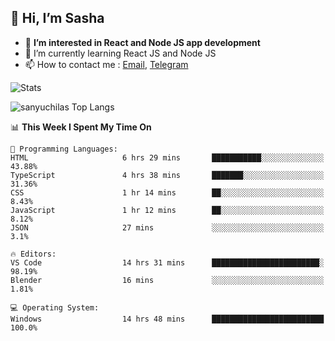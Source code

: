 ## 👋 Hi, I’m Sasha

- 👀 **I’m interested in React and Node JS app development** 
- 🌱 I’m currently learning React JS and Node JS
- 📫 How to contact me : [Email](mailto:sanyuchilas@gmail.com), [Telegram](https://t.me/sanyuchilas)

![Stats](https://github-readme-stats.vercel.app/api?username=sanyuchilas&show_icons=true&theme=react&hide=issues&count_private=true&layout=compact)

![sanyuchilas Top Langs](https://github-readme-stats.vercel.app/api/top-langs/?username=sanyuchilas&theme=react&hide_border=true&include_all_commits=true&count_private=true)

<!--START_SECTION:waka-->
📊 **This Week I Spent My Time On** 

```text
💬 Programming Languages: 
HTML                     6 hrs 29 mins       ███████████░░░░░░░░░░░░░░   43.88% 
TypeScript               4 hrs 38 mins       ███████░░░░░░░░░░░░░░░░░░   31.36% 
CSS                      1 hr 14 mins        ██░░░░░░░░░░░░░░░░░░░░░░░   8.43% 
JavaScript               1 hr 12 mins        ██░░░░░░░░░░░░░░░░░░░░░░░   8.12% 
JSON                     27 mins             ░░░░░░░░░░░░░░░░░░░░░░░░░   3.1%

🔥 Editors: 
VS Code                  14 hrs 31 mins      ████████████████████████░   98.19% 
Blender                  16 mins             ░░░░░░░░░░░░░░░░░░░░░░░░░   1.81%

💻 Operating System: 
Windows                  14 hrs 48 mins      █████████████████████████   100.0%

```


<!--END_SECTION:waka-->
